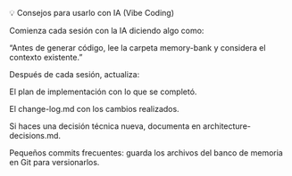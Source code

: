 💡 Consejos para usarlo con IA (Vibe Coding)

Comienza cada sesión con la IA diciendo algo como:

“Antes de generar código, lee la carpeta memory-bank y considera el contexto existente.”

Después de cada sesión, actualiza:

El plan de implementación con lo que se completó.

El change-log.md con los cambios realizados.

Si haces una decisión técnica nueva, documenta en architecture-decisions.md.

Pequeños commits frecuentes: guarda los archivos del banco de memoria en Git para versionarlos.